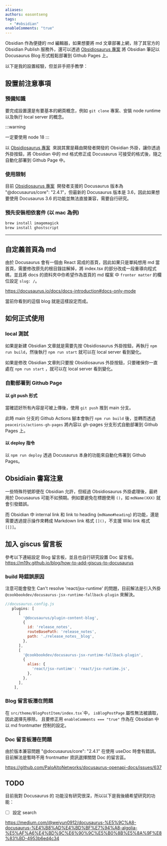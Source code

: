 ```yaml
---
aliases: 
authors: easontseng
tags:
  - "#obsidian"
enableComments: "true"
---
```


Obsidian 作為便捷的 md 編輯器，如果想要將 md 文章部署上網，除了其官方的 Obsidian Publish 服務外，還可以透過 [Obsidiosaurus 專案](https://cimsta.github.io/obsidiosaurus-docs/docs/main/Get%20started/quick_start) 將 Obsidian 筆記以 Docusaurus Blog 形式輕鬆部署到 Github Pages 上。

以下是我的設置經驗，但並非手把手教學：

## 設置前注意事項

### 預備知識

要完成設置還是有要基本的網頁概念，例如 `git clone` 專案、安裝 node runtime 以及執行 local server 的概念。

:::warning

一定要使用 node 18
:::

以 [Obsidiosaurus 專案](https://cimsta.github.io/obsidiosaurus-docs/docs/main/Get%20started/quick_start)  來說其實是藉由開發者開發的 Obsidian 外掛，讓你透過外掛按鈕，將 Obsidian 中的 md 格式修正成 Docusaurus 可接受的格式後，隨之自動化部署到 Github Page 中。

### 使用限制

目前 [Obsidiosaurus 專案](https://cimsta.github.io/obsidiosaurus-docs/docs/main/Get%20started/quick_start)  開發者支援的 Docusaurus 版本為 "@docusaurus/core": "2.4.1"，但最新的 Docusaurus 版本是 3.6，因此如果想要使用 Docusaurus 3.6 的功能並無法直接兼容，需要自行研究。

### 預先安裝相依套件 (以 mac 為例)

```bash
brew install imagemagick
brew install ghostscript
```

---
## 自定義首頁為 md

由於 Docusaurus 會有一個由 React 寫成的首頁，因此如果只是單純想用 md 當首頁，需要修改原先的根目錄註解掉，將 index.tsx 的部分改成一段重導向程式碼，並且將 docs 的資料夾中你希望作為首頁的 md 檔案 中 `fronter matter` 的欄位設定 `slug: /`。

https://docusaurus.io/docs/docs-introduction#docs-only-mode

當前你看到的這個 blog 就是這樣設定而成。

## 如何正式使用

### local 測試

如果是新建 Obsidian 文章就是需要先按 Obsidiosaurus 外掛按鈕，再執行 `npm run build`，然後執行 `npm run start` 就可以在 local server 看到變化。

如果是修改 Obsidian 文章則只要按 Obsidiosaurus 外掛按鈕，只要確保你一直處在 `npm run start` ，就可以在 local server 看到變化。

### 自動部署到 Github Page

#### 以 git push 形式
當確認好所有內容是可被上傳後，使用 `git push` 推到 main 分支。

此時 main 分支的 Github Actions 腳本會執行 `npm run build` 後，並轉而透過 `peaceiris/actions-gh-pages` 將內容以 gh-pages 分支形式自動部署到 Github Pages 上。
#### 以 deploy 指令

以 `npm run deploy` 透過 Docusaurus 本身的功能來自動化佈署到 Github Pages。
## Obsidiain 書寫注意

一些特殊符號即便在 Obsidian 允許，但經過 Obsidiosaurus 外掛處理後，最終用於 Docusaurus 可能不如預期。例如要避免在標題使用 `()`，如 `mdName(XXX)` 就會引發錯誤。

而 Obsidian 中 internal link 和 link to heading (`mdName#heading`) 的功能，還是需要透過提示操作來轉成 Markdown link 格式 `[]()`，不支援 Wiki link 格式 `[[]]`。

## 加入 giscus 留言板

參考以下連結設定 Blog 留言板，並且也自行研究設置 Doc 留言板。
https://m19v.github.io/blog/how-to-add-giscus-to-docusaurus

### build 時錯誤原因

注意可能會發生 Can't resolve 'react/jsx-runtime' 的問題，目前解法是引入外掛 `@cookbookdev/docusaurus-jsx-runtime-fallback-plugin` 來解決。

```js
//docusaurus.config.js
   plugins: [
      [
        '@docusaurus/plugin-content-blog',
        {
          id: 'release_notes',
          routeBasePath: 'release_notes',
          path: './release_notes__blog',
        },
      ],
      [
        '@cookbookdev/docusaurus-jsx-runtime-fallback-plugin',
        {
          alias: {
            'react/jsx-runtime': 'react/jsx-runtime.js',
          },
        },
      ],
    ],
```

### Blog 留言板潛在問題

在 `src/theme/BlogPostItem/index.tsx`ˊ中，
`isBlogPostPage` 屬性無法被讀取，因此選擇先移除。
且要修正用 `enableComments === "true"` 作為在 Obsidian 中以 md frontmatter 控制的設定。
### Doc 留言板潛在問題

由於版本兼容問題 "@docusaurus/core": "2.4.1" 在使用 useDoc 時會有錯誤。目前解法是暫時不用 frontmatter 資訊選擇關閉 Doc 的留言區。

https://github.com/PaloAltoNetworks/docusaurus-openapi-docs/issues/637

## TODO

目前我對 Docusaurus 的 功能沒有研究很深，所以以下是我後續希望研究的功能：

- [ ] 設定 search

https://medium.com/@weiyun0912/docusaurus-%E5%9C%A8-docusaurus-%E4%B8%AD%E4%BD%BF%E7%94%A8-algolia-%E5%AF%A6%E4%BD%9C%E6%90%9C%E5%B0%8B%E5%8A%9F%E8%83%BD-4953b6ed4c34
